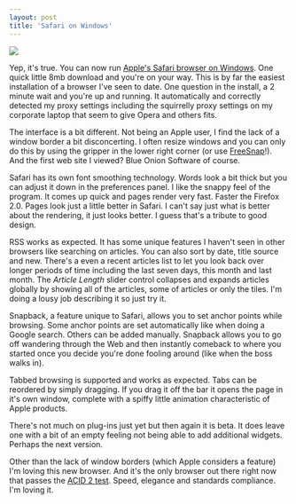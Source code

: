 ```yaml
---
layout: post
title: 'Safari on Windows'
---
```

![](http://images.apple.com/safari/images/contentfooter_webdev20070611.png) 

Yep, it's true. You can now run [Apple's Safari browser on Windows](http://www.apple.com/safari). One quick little 8mb download and you're on your way. This is by far the easiest installation of a browser I've seen to date. One question in the install, a 2 minute wait and you're up and running. It automatically and correctly detected my proxy settings including the squirrelly proxy settings on my corporate laptop that seem to give Opera and others fits.

The interface is a bit different. Not being an Apple user, I find the lack of a window border a bit disconcerting. I often resize windows and you can only do this by using the gripper in the lower right corner (or use [FreeSnap](/freesnap)!). And the first web site I viewed? Blue Onion Software of course.

Safari has its own font smoothing technology. Words look a bit thick but you can adjust it down in the preferences panel. I like the snappy feel of the program. It comes up quick and pages render very fast. Faster the Firefox 2.0. Pages look just a little better in Safari. I can't say just what is better about the rendering, it just looks better. I guess that's a tribute to good design.

RSS works as expected. It has some unique features I haven't seen in other browsers like searching on articles. You can also sort by date, title source and new. There's a even a recent articles list to let you look back over longer periods of time including the last seven days, this month and last month. The _Article Length_ slider control collapses and expands articles globally by showing all of the articles, some of articles or only the tiles. I'm doing a lousy job describing it so just try it.

Snapback, a feature unique to Safari, allows you to set anchor points while browsing. Some anchor points are set automatically like when doing a Google search. Others can be added manually. Snapback allows you to go off wandering through the Web and then instantly comeback to where you started once you decide you're done fooling around (like when the boss walks in).

Tabbed browsing is supported and works as expected. Tabs can be reordered by simply dragging. If you drag it off the bar it opens the page in it's own window, complete with a spiffy little animation characteristic of Apple products.

There's not much on plug-ins just yet but then again it is beta. It does leave one with a bit of an empty feeling not being able to add additional widgets. Perhaps the next version.

Other than the lack of window borders (which Apple considers a feature) I'm loving this new browser. And it's the only browser out there right now that passes the [ACID 2 test](http://www.webstandards.org/files/acid2/test.htm). Speed, elegance and standards compliance. I'm loving it.
